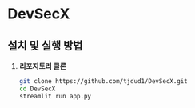 # DevSecX

## 설치 및 실행 방법

1. **리포지토리 클론**
   ```bash
   git clone https://github.com/tjdud1/DevSecX.git
   cd DevSecX
   streamlit run app.py